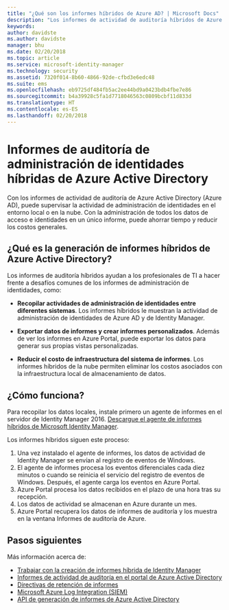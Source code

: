```yaml
---
title: "¿Qué son los informes híbridos de Azure AD? | Microsoft Docs"
description: "Los informes de actividad de auditoría híbridos de Azure Active Directory permiten ver los eventos auditados tanto en el entorno local como en la nube."
keywords: 
author: davidste
ms.author: davidste
manager: bhu
ms.date: 02/20/2018
ms.topic: article
ms.service: microsoft-identity-manager
ms.technology: security
ms.assetid: 7320f014-8b60-4866-92de-cfbd3e6edc48
ms.suite: ems
ms.openlocfilehash: eb9725df484fb5ac2ee44bd9a0423bdb4fbe7e86
ms.sourcegitcommit: b4a39928c5fa1d7718046563c0809bcbf11d833d
ms.translationtype: HT
ms.contentlocale: es-ES
ms.lasthandoff: 02/20/2018
---
```

# <a name="hybrid-identity-management-audit-reporting-in-azure-active-directory"></a>Informes de auditoría de administración de identidades híbridas de Azure Active Directory
Con los informes de actividad de auditoría de Azure Active Directory (Azure AD), puede supervisar la actividad de administración de identidades en el entorno local o en la nube. Con la administración de todos los datos de acceso e identidades en un único informe, puede ahorrar tiempo y reducir los costos generales.

## <a name="what-is-azure-active-directory-hybrid-reporting"></a>¿Qué es la generación de informes híbridos de Azure Active Directory?
Los informes de auditoría híbridos ayudan a los profesionales de TI a hacer frente a desafíos comunes de los informes de administración de identidades, como:

* **Recopilar actividades de administración de identidades entre diferentes sistemas**. Los informes híbridos le muestran la actividad de administración de identidades de Azure AD y de Identity Manager.

* **Exportar datos de informes y crear informes personalizados**. Además de ver los informes en Azure Portal, puede exportar los datos para generar sus propias vistas personalizadas.

* **Reducir el costo de infraestructura del sistema de informes**. Los informes híbridos de la nube permiten eliminar los costos asociados con la infraestructura local de almacenamiento de datos.

## <a name="how-does-it-work"></a>¿Cómo funciona?

Para recopilar los datos locales, instale primero un agente de informes en el servidor de Identity Manager 2016. [Descargue el agente de informes híbridos de Microsoft Identity Manager](https://www.microsoft.com/download/details.aspx?id=55112).

Los informes híbridos siguen este proceso:
1. Una vez instalado el agente de informes, los datos de actividad de Identity Manager se envían al registro de eventos de Windows.
2. El agente de informes procesa los eventos diferenciales cada diez minutos o cuando se reinicia el servicio del registro de eventos de Windows. Después, el agente carga los eventos en Azure Portal.
3. Azure Portal procesa los datos recibidos en el plazo de una hora tras su recepción.
4. Los datos de actividad se almacenan en Azure durante un mes.
5. Azure Portal recupera los datos de informes de auditoría y los muestra en la ventana Informes de auditoría de Azure.

## <a name="next-steps"></a>Pasos siguientes
Más información acerca de:
- [Trabajar con la creación de informes híbrida de Identity Manager](working-with-identity-manager-hybrid-reporting.md)
- [Informes de actividad de auditoría en el portal de Azure Active Directory](https://docs.microsoft.com/azure/active-directory/active-directory-reporting-activity-audit-logs)
- [Directivas de retención de informes](https://docs.microsoft.com/azure/active-directory/active-directory-reporting-retention)
- [Microsoft Azure Log Integration (SIEM)](https://docs.microsoft.com/azure/security/security-azure-log-integration-overview)
- [API de generación de informes de Azure Active Directory](https://docs.microsoft.com/azure/active-directory/active-directory-reporting-api-getting-started)
